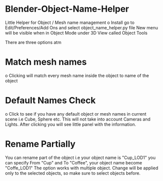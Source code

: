 # Blender-Object-Name-Helper
Little Helper for Object / Mesh name management
o Install go to Edit/Preferences/Add Ons and select object_name_helper.py file New menu will be visible when in Object Mode under 3D View called Object Tools

There are three options atm
# Match mesh names
o Clicking will match every mesh name inside the object to name of the object
# Default Names Check
o Click to see if you have any default object or mesh names in current scene i.e Cube, Sphere etc. This will not take into account Cameras and Lights. After clicking you will see little panel with the information.
# Rename Partially
You can rename part of the object i.e your object name is "Cup_LOD1" you can specify From "Cup" and To "Coffee", your object name become "Coffe_LOD1"
The option works with multiple object. Change will be applied only to the selected objects, so make sure to select objects before.
